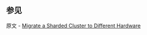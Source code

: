 ## 参见

原文 - [Migrate a Sharded Cluster to Different Hardware]( https://docs.mongodb.com/manual/tutorial/migrate-sharded-cluster-to-new-hardware/ )

